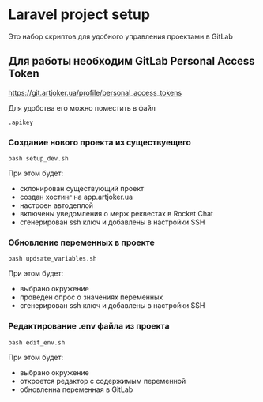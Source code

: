 # Laravel project setup

Это набор скриптов для удобного управления проектами в GitLab

## Для работы необходим GitLab Personal Access Token
https://git.artjoker.ua/profile/personal_access_tokens

Для удобства его можно поместить в файл

`.apikey`

### Создание нового проекта из существуещего

`bash setup_dev.sh`

При этом будет:
 * склонирован существующий проект
 * создан хостинг на app.artjoker.ua
 * настроен автодеплой
 * включены уведомления о мерж реквестах в Rocket Chat
 * сгенерирован ssh ключ и добавлены в настройки SSH


### Обновление переменных в проекте

`bash updsate_variables.sh`

При этом будет:
 * выбрано окружение
 * проведен опрос о значениях переменных
 * сгенерирован ssh ключ и добавлены в настройки SSH

### Редактирование .env файла из проекта

`bash edit_env.sh`

При этом будет:
 * выбрано окружение
 * откроется редактор с содержимым переменной
 * обновленна переменная в GitLab